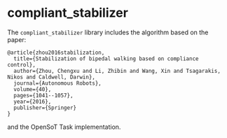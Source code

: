 # compliant_stabilizer
The ```compliant_stabilizer``` library includes the algorithm based on the paper:
```
@article{zhou2016stabilization,
  title={Stabilization of bipedal walking based on compliance control},
  author={Zhou, Chengxu and Li, Zhibin and Wang, Xin and Tsagarakis, Nikos and Caldwell, Darwin},
  journal={Autonomous Robots},
  volume={40},
  pages={1041--1057},
  year={2016},
  publisher={Springer}
}
```
and the OpenSoT Task implementation.
